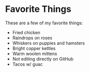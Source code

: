 # Favorite Things

These are a few of my favorite things:

- Fried chicken 
- Raindrops on roses
- Whiskers on puppies and hamsters
- Bright copper kettles
- Warm woolen mittens
- Not editing directly on GitHub
- Tacos w/ guac